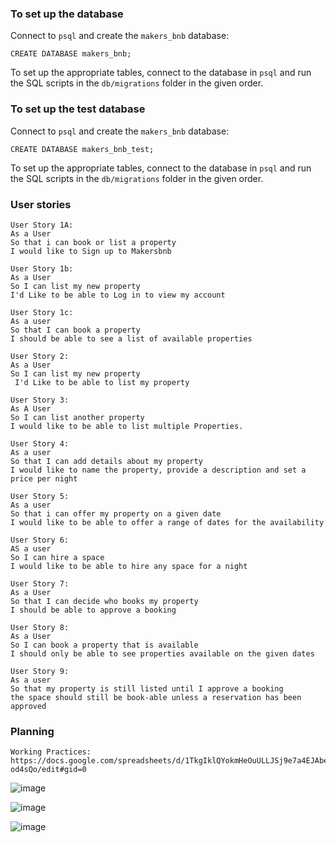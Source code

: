 ### To set up the database

Connect to `psql` and create the `makers_bnb` database:

```
CREATE DATABASE makers_bnb;
```

To set up the appropriate tables, connect to the database in `psql` and run the SQL scripts in the `db/migrations` folder in the given order.

### To set up the test database

Connect to `psql` and create the `makers_bnb` database:

```
CREATE DATABASE makers_bnb_test;
```

To set up the appropriate tables, connect to the database in `psql` and run the SQL scripts in the `db/migrations` folder in the given order.

### User stories
```
User Story 1A: 
As a User
So that i can book or list a property
I would like to Sign up to Makersbnb

User Story 1b:
As a User
So I can list my new property
I'd Like to be able to Log in to view my account

User Story 1c:
As a user
So that I can book a property
I should be able to see a list of available properties

User Story 2: 
As a User 
So I can list my new property
 I'd Like to be able to list my property

User Story 3:
As A User
So I can list another property
I would like to be able to list multiple Properties.

User Story 4:
As a user
So that I can add details about my property
I would like to name the property, provide a description and set a price per night

User Story 5:
As a user
So that i can offer my property on a given date
I would like to be able to offer a range of dates for the availability

User Story 6:
AS a user
So I can hire a space
I would like to be able to hire any space for a night

User Story 7:
As a User
So that I can decide who books my property
I should be able to approve a booking

User Story 8:
As a User
So I can book a property that is available
I should only be able to see properties available on the given dates

User Story 9:
As a user
So that my property is still listed until I approve a booking
the space should still be book-able unless a reservation has been approved
```

### Planning

```
Working Practices: https://docs.google.com/spreadsheets/d/1TkgIklQYokmHeOuULLJSj9e7a4EJAbe3V26Z-od4sQo/edit#gid=0
```

![image](https://user-images.githubusercontent.com/64266350/130488277-8a72b91f-ea62-4feb-b4d5-bff4e77331f0.png)

![image](https://user-images.githubusercontent.com/64266350/130488320-4c30a2a8-1716-4eec-8844-05a2c1958f86.png)

![image](https://user-images.githubusercontent.com/64266350/130488376-1a7b65ea-03d2-43bf-ad11-0da509cbf21c.png)


